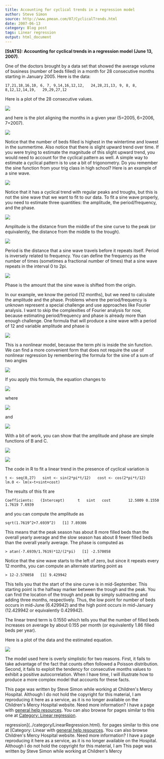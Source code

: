```yaml
---
title: Accounting for cyclical trends in a regression model
author: Steve Simon
source: http://www.pmean.com/07/CyclicalTrends.html
date: 2007-06-13
category: Blog post
tags: Linear regression
output: html_document
---
```

**[StATS]:** **Accounting for cyclical trends in a
regression model (June 13, 2007)**.

One of the doctors brought by a data set that showed the average volume
of business (number of beds filled) in a month for 28 consecutive months
starting in January 2005. Here is the data:

`17,21,18,16,10, 6, 7, 9,14,16,12,12,   24,28,21,13, 9, 8, 8, 8,12,12,14,19,   29,29,27,12`

Here is a plot of the 28 consecutive values.

![](../../../web/images/07/CyclicalTrends01.gif)

and here is the plot aligning the months in a given year (5=2005,
6=2006, 7=2007).

![](../../../web/images/07/CyclicalTrends02.gif)

Notice that the number of beds filled is highest in the wintertime and
lowest in the summertime. Also notice that there is slight upward trend
over time. If you were trying to estimate the magnitude of this slight
upward trend, you would need to account for the cyclical pattern as
well. A simple way to estimate a cyclical pattern is to use a bit of
trigonometry. Do you remember the sine function from your trig class in
high school? Here is an example of a sine wave.

![](../../../web/images/07/CyclicalTrends03.gif)

Notice that it has a cyclical trend with regular peaks and troughs, but
this is not the sine wave that we want to fit to our data. To fit a sine
wave properly, you need to estimate three quantities: the amplitude, the
period/frequency, and the phase.

![](../../../web/images/07/CyclicalTrends04.gif)

Amplitude is the distance from the middle of the sine curve to the peak
(or equivalently, the distance from the middle to the trough).

![](../../../web/images/07/CyclicalTrends05.gif)

Period is the distance that a sine wave travels before it repeats
itself. Period is inversely related to frequency. You can define the
frequency as the number of times (sometimes a fractional number of
times) that a sine wave repeats in the interval 0 to 2pi.

![](../../../web/images/07/CyclicalTrends06.gif)

Phase is the amount that the sine wave is shifted from the origin.

In our example, we know the period (12 months), but we need to calculate
the amplitude and the phase. Problems where the period/frequency is
unknown represent a special challenge and use approaches like Fourier
analysis. I want to skip the complexities of Fourier analysis for now,
because estimating period/frequency and phase is already more than
enough challenge. One formula that will produce a sine wave with a
period of 12 and variable amplitude and phase is

![](../../../web/images/07/CyclicalTrends07.gif)

This is a nonlinear model, because the term phi is inside the sin
function. We can find a more convenient form that does not require the
use of nonlinear regression by remembering the formula for the sine of a
sum of two angles

![](../../../web/images/07/CyclicalTrends08.gif)

If you apply this formula, the equation changes to

![](../../../web/images/07/CyclicalTrends09.gif)

where

![](../../../web/images/07/CyclicalTrends10.gif)

and

![](../../../web/images/07/CyclicalTrends11.gif)

With a bit of work, you can show that the amplitude and phase are simple
functions of B and C.

![](../../../web/images/07/CyclicalTrends12.gif)

![](../../../web/images/07/CyclicalTrends13.gif)

The code in R to fit a linear trend in the presence of cyclical
variation is

`t <- seq(0,27)   sint <- sin(2*pi*t/12)   cost <- cos(2*pi*t/12)   lm.0 <- lm(x~t+sint+cost)`

The results of this fit are

`Coefficients:   (Intercept)      t   sint   cost        12.5009 0.1550 1.7619 7.6939 `

and you can compute the amplitude as

`sqrt(1.7619^2+7.6939^2)   [1] 7.89306`

This means that the peak season has about 8 more filled beds than the
overall yearly average and the slow season has about 8 fewer filled beds
than the overall yearly average. The phase is computed as

`> atan(-7.6939/1.7619)*12/(2*pi)   [1] -2.570058`

Notice that the sine wave starts to the left of zero, but since it
repeats every 12 months, you can compute an alternate starting point as

`> 12-2.570058   [1] 9.429942`

This tells you that the start of the sine curve is in mid-September.
This starting point is the halfway marker between the trough and the
peak. You can find the location of the trough and peak by simply
subtracting and adding three months, respectively. Thus, the low point
for number of beds occurs in mid-June (6.429942) and the high point
occurs in mid-January (12.429942 or equivalently 0.429942).

The linear trend term is 0.1550 which tells you that the number of
filled beds increases on average by about 0.155 per month (or
equivalently 1.86 filled beds per year).

Here is a plot of the data and the estimated equation.

![](../../../web/images/07/CyclicalTrends14.gif)

The model used here is overly simplistic for two reasons. First, it
fails to take advantage of the fact that counts often followed a Poisson
distribution. Second, it fails to exploit the tendency for consecutive
months values to exhibit a positive autocorrelation. When I have time, I
will illustrate how to produce a more complex model that accounts for
these facts.

This page was written by Steve Simon while working at Children\'s Mercy
Hospital. Although I do not hold the copyright for this material, I am
reproducing it here as a service, as it is no longer available on the
Children\'s Mercy Hospital website. Need more information? I have a page
with [general help resources](../GeneralHelp.html). You can also browse
for pages similar to this one at [Category: Linear
regression](../category/LinearRegression.html).
<!---More--->
regression](../category/LinearRegression.html).
for pages similar to this one at [Category: Linear
with [general help resources](../GeneralHelp.html). You can also browse
Children\'s Mercy Hospital website. Need more information? I have a page
reproducing it here as a service, as it is no longer available on the
Hospital. Although I do not hold the copyright for this material, I am
This page was written by Steve Simon while working at Children\'s Mercy

<!---Do not use
**[StATS]:** **Accounting for cyclical trends in a
This page was written by Steve Simon while working at Children\'s Mercy
Hospital. Although I do not hold the copyright for this material, I am
reproducing it here as a service, as it is no longer available on the
Children\'s Mercy Hospital website. Need more information? I have a page
with [general help resources](../GeneralHelp.html). You can also browse
for pages similar to this one at [Category: Linear
regression](../category/LinearRegression.html).
--->

